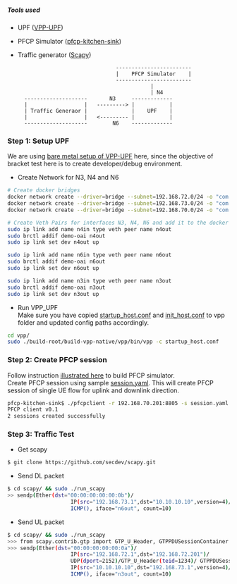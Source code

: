 
##### Tools used 
* UPF ([VPP-UPF](https://gitlab.eurecom.fr/oai/cn5g/oai-cn5g-upf-vpp))
* PFCP Simulator ([pfcp-kitchen-sink](https://github.com/infinitydon/pfcp-kitchen-sink))
* Traffic generator ([Scapy](https://github.com/secdev/scapy.git))


                                     ------------------------
                                     |    PFCP Simulator    |
                                     ------------------------
                                                |
                                                | N4
        --------------------       N3     -------------
        |                  |   ---------> |           |
        | Traffic Generaor |              |    UPF    |
        |                  |   <--------- |           |
        --------------------        N6    -------------
### Step 1: Setup UPF
We are using [bare metal setup of VPP-UPF](https://gitlab.eurecom.fr/oai/cn5g/oai-cn5g-upf-vpp/-/blob/develop/docs/INSTALL_ON_HOST.md) here, since the objective of bracket test here is to create developer/debug environment. <br/>
* Create Network for N3, N4 and N6 <br/>
```bash
# Create docker bridges
docker network create --driver=bridge --subnet=192.168.72.0/24 -o "com.docker.network.bridge.name"="cn5g-access" oai-public-access
docker network create --driver=bridge --subnet=192.168.73.0/24 -o "com.docker.network.bridge.name"="cn5g-core" oai-public-core
docker network create --driver=bridge --subnet=192.168.70.0/24 -o "com.docker.network.bridge.name"="demo-oai" demo-oai-public-net

# Create Veth Pairs for interfaces N3, N4, N6 and add it to the docker network
sudo ip link add name n4in type veth peer name n4out
sudo brctl addif demo-oai n4out
sudo ip link set dev n4out up

sudo ip link add name n6in type veth peer name n6out
sudo brctl addif demo-oai n6out
sudo ip link set dev n6out up

sudo ip link add name n3in type veth peer name n3out
sudo brctl addif demo-oai n3out
sudo ip link set dev n3out up
```
* Run VPP_UPF  <br/>
Make sure you have copied [startup_host.conf](https://gitlab.eurecom.fr/oai/cn5g/oai-cn5g-upf-vpp/-/blob/upf-bracket-test/scripts/startup_host.conf) and [init_host.conf](https://gitlab.eurecom.fr/oai/cn5g/oai-cn5g-upf-vpp/-/blob/upf-bracket-test/scripts/init_host.conf) to vpp folder and updated config paths accordingly.

```bash
cd vpp/
sudo ./build-root/build-vpp-native/vpp/bin/vpp -c startup_host.conf
```
### Step 2: Create PFCP session
Follow instruction [illustrated here](https://github.com/infinitydon/pfcp-kitchen-sink#pfcp-kitchen-sink) to build PFCP simulator. <br/>
Create PFCP session using sample [session.yaml](https://gitlab.eurecom.fr/oai/cn5g/oai-cn5g-upf-vpp/-/blob/upf-bracket-test/scripts/session.yaml). This will create PFCP session of single UE flow for uplink and downlink direction. <br/>
```bash
pfcp-kitchen-sink$ ./pfcpclient -r 192.168.70.201:8805 -s session.yaml
PFCP client v0.1
2 sessions created successfully
```
### Step 3: Traffic Test
* Get scapy
```bash
$ git clone https://github.com/secdev/scapy.git
```
* Send DL packet
```bash
$ cd scapy/ && sudo ./run_scapy
>> sendp(Ether(dst="00:00:00:00:00:0b")/
                    IP(src="192.168.73.1",dst="10.10.10.10",version=4)/
                    ICMP(), iface="n6out", count=10)
```
* Send UL packet
```bash
$ cd scapy/ && sudo ./run_scapy
>>> from scapy.contrib.gtp import GTP_U_Header, GTPPDUSessionContainer
>>> sendp(Ether(dst="00:00:00:00:00:0a")/
                    IP(src="192.168.72.1",dst="192.168.72.201")/
                    UDP(dport=2152)/GTP_U_Header(teid=1234)/ GTPPDUSessionContainer(type=1, QFI=5)/ 
                    IP(src="10.10.10.10",dst="192.168.73.1",version=4)/ 
                    ICMP(), iface="n3out", count=10)
```

